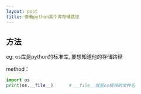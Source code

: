 ```yaml
---
layout: post
title: 查看python某个库存储路径
---
```


## 方法
eg: os库是python的标准库, 要想知道他的存储路径

method：

```python
import os
print(os.__file__)      # __file__就是os模块的文件名
```